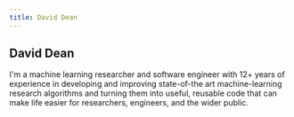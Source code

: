```yaml
---
title: David Dean
---
```


## David Dean

I'm a machine learning researcher and software engineer with 12+ years of experience in developing and
improving state-of-the art machine-learning research algorithms and turning them
into useful, reusable code that can make life easier for researchers, engineers,
and the wider public.

